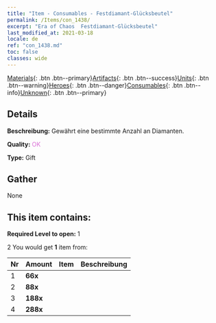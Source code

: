 ```yaml
---
title: "Item - Consumables - Festdiamant-Glücksbeutel"
permalink: /Items/con_1438/
excerpt: "Era of Chaos  Festdiamant-Glücksbeutel"
last_modified_at: 2021-03-18
locale: de
ref: "con_1438.md"
toc: false
classes: wide
---
```

 [Materials](/de/Items/){: .btn .btn--primary}[Artifacts](/de/Items/Artifacts/){: .btn .btn--success}[Units](/de/Items/Units/){: .btn .btn--warning}[Heroes](/de/Items/Heroes/){: .btn .btn--danger}[Consumables](/de/Items/Consumables/){: .btn .btn--info}[Unknown](/de/Items/Unknown/){: .btn .btn--primary}

## Details
 **Beschreibung:** Gewährt eine bestimmte Anzahl an Diamanten.

 **Quality:** <span style="color: #DA70D6">OK</span>

 **Type:** Gift

## Gather

  None

## This item contains:

 **Required Level to open:** 1

 2 You would get **1** item  from:

  | Nr | Amount |     Item    | Beschreibung |
  |:---|:-------|:------------|:-----------:|
  | 1 |  **66x** | <i class="fas fa-gem"/> |  | 
  | 2 |  **88x** | <i class="fas fa-gem"/> |  | 
  | 3 |  **188x** | <i class="fas fa-gem"/> |  | 
  | 4 |  **288x** | <i class="fas fa-gem"/> |  | 
